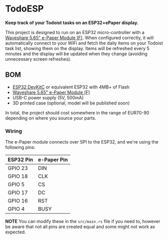 # TodoESP
**Keep track of your Todoist tasks on an ESP32+ePaper display.**

This project is designed to run on an ESP32 micro-controller with a
[Waveshare 5.65" e-Paper Module (F)](https://www.waveshare.com/product/5.65inch-e-paper-module-f.htm).
When configured correctly, it will automatically connect to your WiFi and fetch the daily items
on your Todoist task list, showing them on the display. Items will be refreshed every 5 minutes
and the display will be updated when they change (avoiding unnecessary screen refreshes).

## BOM
- [ESP32 DevKitC](https://www.espressif.com/en/products/devkits/esp32-devkitc/overview) or equivalent ESP32 with 4MB+ of Flash
- [Waveshare 5.65" e-Paper Module (F)](https://www.waveshare.com/product/5.65inch-e-paper-module-f.htm)
- USB-C power supply (5V, 500mA)
- 3D printed case (optional, model will be published soon)

In total, the project should cost somewhere in the range of EUR70-90 depending on where you source your parts.

### Wiring
The e-Paper module connects over SPI to the ESP32, and we're using the following pins:

| ESP32 Pin | e-Paper Pin |
| --------- | ----------- |
| GPIO 23   | DIN         |
| GPIO 18   | CLK         |
| GPIO 5    | CS          |
| GPIO 17   | DC          |
| GPIO 16   | RST         |
| GPIO 4    | BUSY        |

**NOTE** You can modify these in the `src/main.rs` file if you need to, however be aware that not all pins are created equal and some might not work as expected.